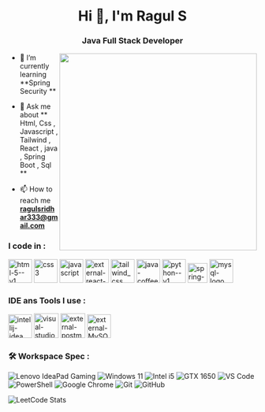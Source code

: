 <h1 align="center">Hi 👋, I'm Ragul S</h1>
<h3 align="center">Java Full Stack Developer</h3>
<img align="right" width="400" src="https://cdn.dribbble.com/users/5690231/screenshots/16191500/media/4fbd0ec22f13a3521bb37cc5fe8b1cb3.gif">

- 🌱 I’m currently learning **Spring Security **

- 💬 Ask me about **  Html, Css , Javascript , Tailwind , React , java , Spring Boot , Sql   **

- 📫 How to reach me **ragulsridhar333@gmail.com**


<h3 align="left">I code in :</h3>
<p align="left"> 
<img width="48" height="48" src="https://img.icons8.com/color/48/html-5--v1.png" alt="html-5--v1"/>
  <img width="48" height="48" src="https://img.icons8.com/color/48/css3.png" alt="css3"/>
  <img width="48" height="48" src="https://img.icons8.com/fluency/48/javascript.png" alt="javascript"/>
  <img width="48" height="48" src="https://img.icons8.com/external-tal-revivo-color-tal-revivo/48/external-react-a-javascript-library-for-building-user-interfaces-logo-color-tal-revivo.png" alt="external-react-a-javascript-library-for-building-user-interfaces-logo-color-tal-revivo"/>
  <img width="48" height="48" src="https://img.icons8.com/color/48/tailwind_css.png" alt="tailwind_css"/>
  <img width="48" height="48" src="https://img.icons8.com/color/48/java-coffee-cup-logo.png" alt="java-coffee-cup-logo"/>
  <img width="48" height="48" src="https://img.icons8.com/color/48/python--v1.png" alt="python--v1"/>
  <img width="40" height="40" src="https://img.icons8.com/office/40/spring-logo.png" alt="spring-logo"/>
 <img width="48" height="48" src="https://img.icons8.com/color/48/mysql-logo.png" alt="mysql-logo"/>
</p>

<h3 align="left">IDE ans Tools I use :</h3>
<p align="left"> 
<img width="48" height="48" src="https://img.icons8.com/color/48/intellij-idea.png" alt="intellij-idea"/>
<img width="50" height="50" src="https://img.icons8.com/fluency/50/visual-studio-code-2019.png" alt="visual-studio-code-2019"/>
<img width="50" height="50" src="https://img.icons8.com/external-tal-revivo-color-tal-revivo/50/external-postman-is-the-only-complete-api-development-environment-logo-color-tal-revivo.png" alt="external-postman-is-the-only-complete-api-development-environment-logo-color-tal-revivo"/>
  <img width="48" height="48" src="https://img.icons8.com/external-those-icons-flat-those-icons/48/external-MySQL-programming-and-development-those-icons-flat-those-icons.png" alt="external-MySQL-programming-and-development-those-icons-flat-those-icons"/>
 </p>

<h3 align="left">🛠️ Workspace Spec :</h3>
<p align="left">
  <img src="https://img.shields.io/badge/Laptop-Lenovo_IdeaPad_Gaming-0b0b0b?style=flat-square&logo=lenovo&logoColor=white" alt="Lenovo IdeaPad Gaming" />
  <img src="https://img.shields.io/badge/OS-Windows_11-0078D6?style=flat-square&logo=windows&logoColor=white" alt="Windows 11" />
  <img src="https://img.shields.io/badge/Processor-Intel_Core_i5-0071C5?style=flat-square&logo=intel&logoColor=white" alt="Intel i5" />
  <img src="https://img.shields.io/badge/GPU-NVIDIA_GTX_1650-76B900?style=flat-square&logo=nvidia&logoColor=white" alt="GTX 1650" />
  <img src="https://img.shields.io/badge/Editor-VS_Code-007ACC?style=flat-square&logo=visual-studio-code&logoColor=white" alt="VS Code" />
  <img src="https://img.shields.io/badge/Terminal-PowerShell-5391FE?style=flat-square&logo=powershell&logoColor=white" alt="PowerShell" />
  <img src="https://img.shields.io/badge/Browser-Chrome-4285F4?style=flat-square&logo=google-chrome&logoColor=white" alt="Google Chrome" />
  <img src="https://img.shields.io/badge/Version_Control-Git-F05032?style=flat-square&logo=git&logoColor=white" alt="Git" />
  <img src="https://img.shields.io/badge/Cloud-GitHub-181717?style=flat-square&logo=github&logoColor=white" alt="GitHub" />
</p>


![LeetCode Stats](https://leetcard.jacoblin.cool/ragulsridhar333?theme=dark&font=Hahmlet)
